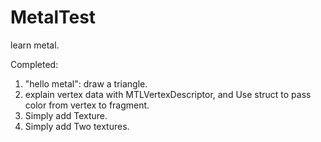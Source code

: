 # MetalTest
learn metal.

Completed:
1. "hello metal": draw a triangle.
2. explain vertex data with MTLVertexDescriptor, and Use struct to pass color from vertex to fragment.
3. Simply add Texture. 
4. Simply add Two textures.
